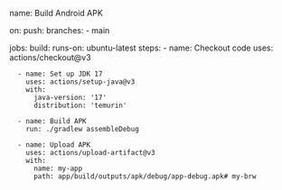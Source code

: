 
name: Build Android APK

on:
  push:
    branches:
      - main

jobs:
  build:
    runs-on: ubuntu-latest
    steps:
      - name: Checkout code
        uses: actions/checkout@v3

      - name: Set up JDK 17
        uses: actions/setup-java@v3
        with:
          java-version: '17'
          distribution: 'temurin'

      - name: Build APK
        run: ./gradlew assembleDebug

      - name: Upload APK
        uses: actions/upload-artifact@v3
        with:
          name: my-app
          path: app/build/outputs/apk/debug/app-debug.apk# my-brw
